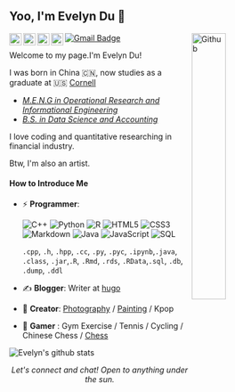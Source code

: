## Yoo, I'm Evelyn Du 👋 
<img width="35%" align="right" alt="Github" src="https://user-images.githubusercontent.com/48678280/88862734-4903af80-d201-11ea-968b-9c939d88a37c.gif" />


<a href="https://www.linkedin.com/in/evelyyyn-du/"><img align="left" alt="Evelyn's Kaggle" width="22px" src="https://cdn.jsdelivr.net/npm/simple-icons@v3/icons/linkedin.svg" /><a href="https://www.hackerrank.com/profile/vickydu1213"><img align="left" alt="Evelyn's Kaggle" width="22px" src="https://cdn.jsdelivr.net/npm/simple-icons@v3/icons/hackerrank.svg" /><a href="https://www.kaggle.com/evelynduu"><img align="left" alt="Evelyn's Kaggle" width="22px" src="https://cdn.jsdelivr.net/npm/simple-icons@3.1.0/icons/kaggle.svg" /><a href="https://github.com/Evelyyyynnnn"><img align="left" alt="Evelyn's Kaggle" width="22px" src="https://cdn.jsdelivr.net/npm/simple-icons@v3/icons/github.svg" />[![Gmail Badge](https://img.shields.io/badge/-vickydu1213@gmail.com-c14438?style=flat-square&logo=Gmail&logoColor=white&link=mailto:vickydu1213@gmail.com)](mailto:ishagupta2103@gmail.com)

Welcome to my page.I'm Evelyn Du! 

I was born in China 🇨🇳, now studies as a graduate at 🇺🇸 [Cornell]( https://www.engineering.cornell.edu/)
- *[M.E.N.G in Operational Research and Informational Engineering](https://www.orie.cornell.edu/orie/programs/meng-degree-ithaca/meng-resources/orie-meng-handbook-2024-2025)*
- *[B.S. in Data Science and Accounting](https://mbaen.rmbs.ruc.edu.cn/)*

I love coding and quantitative researching in financial industry.

Btw, I'm also an artist.


#### How to Introduce Me
- ⚡ **Programmer**:
  
    ![C++](https://img.shields.io/badge/-C++-000000?style=for-the-badge&logo=C%2B%2B&logoColor=00599C)
    ![Python](http://img.shields.io/badge/-Python-000000?style=for-the-badge&logo=Visual-studio-code&logoColor=blue)
    ![R](https://img.shields.io/badge/-C++-000000?style=for-the-badge&logo=C%2B%2B&logoColor=00599C)
    ![HTML5](https://img.shields.io/badge/-HTML5-000000?style=for-the-badge&logo=HTML5)
    ![CSS3](https://img.shields.io/badge/-CSS3-000000?style=for-the-badge&logo=CSS3)
    ![Markdown](http://img.shields.io/badge/-Markdown-000000?style=for-the-badge&logo=Markdown&logoColor=magenta)
    ![Java](https://img.shields.io/badge/-Java-000000?style=for-the-badge&logo=Java&logoColor=007396)
    ![JavaScript](https://img.shields.io/badge/-JavaScript-000000?style=for-the-badge&logo=javascript)
    ![SQL](https://img.shields.io/badge/-SQL-000000?style=for-the-badge&logo=MySQL)
  
    `.cpp`, `.h`, `.hpp`, `.cc`, `.py`, `.pyc`, `.ipynb`,`.java`, `.class`, `.jar`,`.R`, `.Rmd`, `.rds`, `.RData`,`.sql`, `.db`, `.dump`, `.ddl`

- ✍️ **Blogger**: Writer at [hugo](https://evelyn-english-post-site.vercel.app/)
- 🏃 **Creator**: [Photography](https://www.instagram.com/viii.iiicky?igsh=MWNpczJ3MmtlOGhnaA%3D%3D&utm_source=qr) / [Painting](https://jekyll-typing-artist.vercel.app/) / Kpop 
- 🥋 **Gamer** : Gym Exercise / Tennis / Cycling / Chinese Chess / [Chess](https://papergames.io/zh/%E4%BA%94%E5%AD%90%E6%A3%8B)

![Evelyn's github stats](https://github-readme-stats.vercel.app/api?username=AkhilGKrishnan&show_icons=true&theme=dark)

<p align="center">
  <i>Let's connect and chat! Open to anything under the sun.</i>




